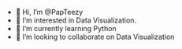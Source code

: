 - 👋 Hi, I’m @PapTeezy
- 👀 I’m interested in Data Visualization.
- 🌱 I’m currently learning  Python
- 💞️ I’m looking to collaborate on Data Visualization


<!---
PapTeezy/PapTeezy is a ✨ special ✨ repository because its `README.md` (this file) appears on your GitHub profile.
You can click the Preview link to take a look at your changes.
--->
